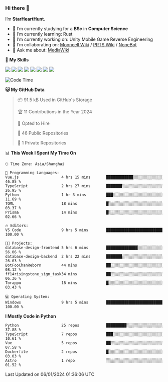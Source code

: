 ### Hi there 👋

I’m **StarHeartHunt**.

- 🏫 I’m currently studying for a **BSc** in **Computer Science**
- 🌱 I’m currently learning: Rust
- 🔭 I’m currently working on: Unity Mobile Game Reverse Engineering
- 👯 I’m collaborating on: [Mooncell Wiki](https://fgo.wiki/) / [PRTS Wiki](http://prts.wiki/) / [NoneBot](https://github.com/nonebot)
- 💬 Ask me about: [MediaWiki](https://www.mediawiki.org)

🌟 **My Skills**

![](https://img.shields.io/badge/-Python-3e74a2?style=flat-square&logo=Python&logoColor=fff)
![](https://img.shields.io/badge/-Node.js-339933?style=flat-square&logo=node.js&logoColor=fff)
![](https://img.shields.io/badge/-Vue-4fc08d?style=flat-square&logo=vue.js&logoColor=fff)
![](https://img.shields.io/badge/-React-2d98ce?style=flat-square&logo=React&logoColor=fff)
![](https://img.shields.io/badge/-TypeScript-3178C6?style=flat-square&logo=TypeScript&logoColor=fff)
![](https://img.shields.io/badge/-Docker-2496ED?style=flat-square&logo=Docker&logoColor=fff)
![](https://img.shields.io/badge/-Linux-000000?style=flat-square&logo=Linux&logoColor=fff)
![](https://img.shields.io/badge/-Dotnet-512bd4?style=flat-square&logo=.net&logoColor=fff)

<!--START_SECTION:waka-->
![Code Time](http://img.shields.io/badge/Code%20Time-827%20hrs%2034%20mins-blue)

**🐱 My GitHub Data** 

> 📦 91.5 kB Used in GitHub's Storage 
 > 
> 🏆 11 Contributions in the Year 2024
 > 
> 💼 Opted to Hire
 > 
> 📜 46 Public Repositories 
 > 
> 🔑 1 Private Repositories 
 > 
📊 **This Week I Spent My Time On** 

```text
🕑︎ Time Zone: Asia/Shanghai

💬 Programming Languages: 
Vue.js                   4 hrs 15 mins       ████████████░░░░░░░░░░░░░   46.85 % 
TypeScript               2 hrs 27 mins       ███████░░░░░░░░░░░░░░░░░░   26.95 % 
Python                   1 hr 3 mins         ███░░░░░░░░░░░░░░░░░░░░░░   11.69 % 
TOML                     18 mins             █░░░░░░░░░░░░░░░░░░░░░░░░   03.37 % 
Prisma                   14 mins             █░░░░░░░░░░░░░░░░░░░░░░░░   02.66 % 

🔥 Editors: 
VS Code                  9 hrs 5 mins        █████████████████████████   100.00 % 

🐱‍💻 Projects: 
database-design-frontend 5 hrs 6 mins        ██████████████░░░░░░░░░░░   56.06 % 
database-design-backend  2 hrs 22 mins       ███████░░░░░░░░░░░░░░░░░░   26.03 % 
BotFooChanReborn         44 mins             ██░░░░░░░░░░░░░░░░░░░░░░░   08.12 % 
ff14risingstone_sign_task34 mins             ██░░░░░░░░░░░░░░░░░░░░░░░   06.36 % 
Torappu                  18 mins             █░░░░░░░░░░░░░░░░░░░░░░░░   03.43 % 

💻 Operating System: 
Windows                  9 hrs 5 mins        █████████████████████████   100.00 % 
```

**I Mostly Code in Python** 

```text
Python                   25 repos            █████████░░░░░░░░░░░░░░░░   37.88 % 
TypeScript               7 repos             ███░░░░░░░░░░░░░░░░░░░░░░   10.61 % 
Vue                      5 repos             ██░░░░░░░░░░░░░░░░░░░░░░░   07.58 % 
Dockerfile               2 repos             █░░░░░░░░░░░░░░░░░░░░░░░░   03.03 % 
Astro                    1 repo              ░░░░░░░░░░░░░░░░░░░░░░░░░   01.52 % 
```




 Last Updated on 06/01/2024 01:36:06 UTC
<!--END_SECTION:waka-->
